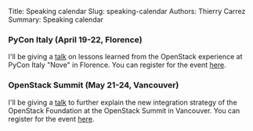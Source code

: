Title: Speaking calendar
Slug: speaking-calendar
Authors: Thierry Carrez
Summary: Speaking calendar


### PyCon Italy (April 19-22, Florence)

I'll be giving a [talk](https://www.pycon.it/conference/talks/lessons-from-a-massive-openly-developed-project)
on lessons learned from the OpenStack experience at PyCon Italy "Nove" in
Florence. You can register for the event
[here](https://www.pycon.it/en/registration/).

### OpenStack Summit (May 21-24, Vancouver)

I'll be giving a [talk](https://www.openstack.org/summit/vancouver-2018/summit-schedule/events/20968/beyond-datacenter-cloud-the-future-of-the-openstack-foundation)
to further explain the new integration strategy of the OpenStack Foundation at the OpenStack Summit in Vancouver. You can register for the event
[here](https://www.openstack.org/summit/vancouver-2018/).

